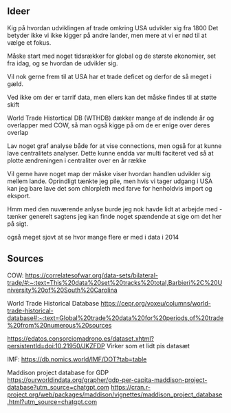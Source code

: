 ## Ideer

Kig på hvordan udviklingen af trade omkring USA udvikler sig fra 1800
Det betyder ikke vi ikke kigger på andre lander, men mere at vi er nød til at vælge et fokus.

Måske start med noget tidsrækker for global og de største økonomier, set fra idag, og se hvordan de udvikler sig.

Vil nok gerne frem til at USA har et trade deficet og derfor de så meget i gæld. 

Ved ikke om der er tarrif data, men ellers kan det måske findes til at støtte skift 

World Trade Histortical DB (WTHDB) dækker mange af de indlende år og overlapper med COW, så man også kigge på om de er enige over deres overlap

Lav noget graf analyse både for at vise connections, men også for at kunne lave centralitets analyser. Dette kunne endda var multi faciteret ved så at plotte ændreningen i centraliter over en år række

Vil gerne have noget map der måske viser hvordan handlen udvikler sig mellem lande. Oprindligt tænkte jeg pile, men hvis vi tager udgang i USA kan jeg bare lave det som chlorpleth med farve for henholdvis import og eksport.


Hmm med den nuværende anlyse burde jeg nok havde lidt at arbejde med - tænker generelt sagtens jeg kan finde noget spændende at sige om det her på sigt. 

også meget sjovt at se hvor mange flere er med i data i 2014




## Sources
COW:
https://correlatesofwar.org/data-sets/bilateral-trade/#:~:text=This%20data%20set%20tracks%20total,Barbieri%2C%20University%20of%20South%20Carolina

World Trade Historical Database
https://cepr.org/voxeu/columns/world-trade-historical-database#:~:text=Global%20trade%20data%20for%20periods,of%20trade%20from%20numerous%20sources

https://edatos.consorciomadrono.es/dataset.xhtml?persistentId=doi:10.21950/JKZFDP
Virker som et lidt pis datasæt


IMF:
https://db.nomics.world/IMF/DOT?tab=table


Maddison project database for GDP
https://ourworldindata.org/grapher/gdp-per-capita-maddison-project-database?utm_source=chatgpt.com
https://cran.r-project.org/web/packages/maddison/vignettes/maddison_project_database.html?utm_source=chatgpt.com